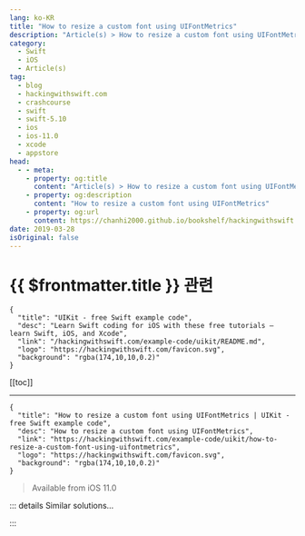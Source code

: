 ```yaml
---
lang: ko-KR
title: "How to resize a custom font using UIFontMetrics"
description: "Article(s) > How to resize a custom font using UIFontMetrics"
category:
  - Swift
  - iOS
  - Article(s)
tag: 
  - blog
  - hackingwithswift.com
  - crashcourse
  - swift
  - swift-5.10
  - ios
  - ios-11.0
  - xcode
  - appstore
head:
  - - meta:
    - property: og:title
      content: "Article(s) > How to resize a custom font using UIFontMetrics"
    - property: og:description
      content: "How to resize a custom font using UIFontMetrics"
    - property: og:url
      content: https://chanhi2000.github.io/bookshelf/hackingwithswift.com/example-code/uikit/how-to-resize-a-custom-font-using-uifontmetrics.html
date: 2019-03-28
isOriginal: false
---
```


# {{ $frontmatter.title }} 관련

```component VPCard
{
  "title": "UIKit - free Swift example code",
  "desc": "Learn Swift coding for iOS with these free tutorials – learn Swift, iOS, and Xcode",
  "link": "/hackingwithswift.com/example-code/uikit/README.md",
  "logo": "https://hackingwithswift.com/favicon.svg",
  "background": "rgba(174,10,10,0.2)"
}
```

[[toc]]

---

```component VPCard
{
  "title": "How to resize a custom font using UIFontMetrics | UIKit - free Swift example code",
  "desc": "How to resize a custom font using UIFontMetrics",
  "link": "https://hackingwithswift.com/example-code/uikit/how-to-resize-a-custom-font-using-uifontmetrics",
  "logo": "https://hackingwithswift.com/favicon.svg",
  "background": "rgba(174,10,10,0.2)"
}
```

> Available from iOS 11.0

<!-- TODO: 작성 -->

<!--
Dynamic Type allows developers to adjust the size of in-app text based on user accessibility preferences, but if you use custom fonts it’s easy to forget to add support.

To combine custom fonts with Dynamic Type, you need to use `UIFontMetrics`. You create instances of this class by specifying what type of content you want to measure – e.g. headline text or body text – and once that’s done you can pass it a font and ask it to provide a scaled font back. This converts your custom font and size into a scaled font suitable for the user’s preferences.

Here’s an example in code:

```swift
if let font = UIFont(name: "Helvetica", size: 72) {
    let fontMetrics = UIFontMetrics(forTextStyle: .headline)
    label.font = fontMetrics.scaledFont(for: font)
}
```

-->

::: details Similar solutions…

<!--
/quick-start/swiftui/how-to-use-dynamic-type-with-a-custom-font">How to use Dynamic Type with a custom font 
/example-code/uikit/how-to-make-uitableviewcells-auto-resize-to-their-content">How to make UITableViewCells auto resize to their content 
/example-code/uikit/how-to-use-dynamic-type-to-resize-your-apps-text">How to use Dynamic Type to resize your app's text 
/example-code/uikit/how-to-let-users-choose-a-font-with-uifontpickerviewcontroller">How to let users choose a font with UIFontPickerViewController 
/example-code/uikit/how-to-style-the-font-in-a-uinavigationbars-title">How to style the font in a UINavigationBar's title</a>
-->

:::

